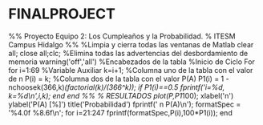 # FINALPROJECT
%% Proyecto Equipo 2: Los Cumpleaños y la Probabilidad.
%                               ITESM Campus Hidalgo
%%
%Limpia y cierra todas las ventanas de Matlab
clear all; close all;clc;
%Elimina todas las advertencias del desbordamiento de memoria
warning('off','all')
%Encabezados de la tabla
%Inicio de Ciclo For
for i=1:69
%Variable Auxiliar
k=i+1;
%Columna uno de la tabla con el valor de n
P(i) = k; 
%Columna dos de la tabla con el valor P(A)
P1(i) = 1 - nchoosek(366,k)*(factorial(k)/(366^k));
if P1(i)==0.5
fprintf('i=%d, k=%d\n',i,k);
end
end
%%
% *RESULTADOS*
plot(P,P1*100);
xlabel('n')
ylabel('P(A) [%]')
title('Probabilidad')
fprintf('   n        P(A)\n');
formatSpec = '%4.0f     %8.6f\n'; 
for i=21:247
fprintf(formatSpec,P(i),100*P1(i));
end
